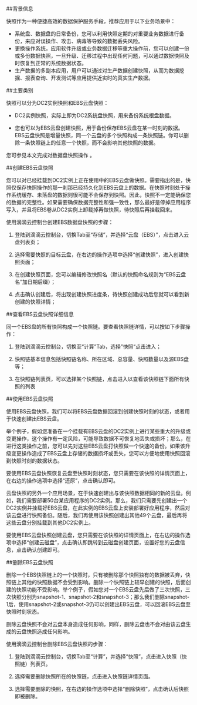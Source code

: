 ##背景信息

快照作为一种便捷高效的数据保护服务手段，推荐应用于以下业务场景中：

- 系统盘、数据盘的日常备份，您可以利用快照定期的对重要业务数据进行备份，来应对误操作、攻击、病毒等导致的数据丢失风险。
- 更换操作系统，应用软件升级或业务数据迁移等重大操作前，您可以创建一份或多份数据快照，一旦升级、迁移过程中出现任何问题，可以通过数据快照及时恢复到正常的系统数据状态。
- 生产数据的多副本应用，用户可以通过对生产数据创建快照，从而为数据挖掘、报表查询、开发测试等应用提供近实时的真实生产数据。

##主要类别

快照可以分为DC2实例快照和EBS云盘快照：

* DC2实例快照，实际上即为DC2系统盘快照，用来备份系统根盘数据。

* 您也可以为EBS云盘创建快照，用于备份保存EBS云盘在某一时刻的数据。EBS云盘快照是增量快照，同一个云盘的多个快照构成一条快照链。你可以删除一条快照链上的任意一个快照，而不会影响其他快照的数据。

  

您可参见本文完成对数据盘快照操作 。

##创建EBS云盘快照

您可以对已经挂载到DC2实例上正在使用中的EBS云盘做快照。需要指出的是，快照仅保存快照操作的那一刹那已经持久化到EBS云盘上的数据。在快照时刻处于操作系统缓存、未落盘的数据则很可能不会保存到快照。因此，快照不一定能确保您的数据的完整性。如果需要确保数据完整性和强一致性，那么最好是停掉应用程序写入，并且将EBS卷从DC2实例上卸载掉再做快照，待快照后再挂载回来。

使用滴滴云控制台创建EBS数据盘快照的步骤：

1. 登陆到滴滴云控制台，切换Tab至“存储”，并选择“云盘（EBS）”，点击进入云盘列表页；

2. 选择需要快照的目标云盘，在右边的操作选项中选择“创建快照”，进入创建快照页面；

3. 在创建快照页面，您可以编辑修改快照名（默认的快照命名规则为“EBS云盘名”加日期后缀）；

4. 点击确认创建后，将出现创建快照进度条，待快照创建成功后您就可以看到新创建的快照详情；

##查看EBS云盘快照详细信息

同一个EBS盘的所有快照构成一个快照链。要查看快照链详情，可以按如下步骤操作：

1. 登陆到滴滴云控制台，切换至“计算”Tab，选择”快照“点击进入；

2. 快照链基本信息包括快照链名称、所在区域、总容量、快照数量以及源EBS盘等；

3. 在快照链列表页，可以选择某个快照链，点击进入以查看该快照链下面所有快照的列表

##使用EBS云盘快照

使用EBS云盘快照，我们可以将EBS云盘数据回滚到创建快照时刻的状态，或者用于快速创建出EBS云盘。

举个例子，假如您准备在一个挂载有EBS云盘的DC2实例上进行某些重大的升级或变更操作，这个操作有一定风险，可能导致数据不可恢复地丢失或损坏；那么，在进行这类操作之前，您可以先对这些EBS云盘打快照做一个快速的备份。如果该升级变更操作造成了EBS云盘上存储的数据损坏或丢失，您可以方便地使用快照回滚到快照时刻的数据状态。

要使用EBS云盘快照恢复云盘至快照时刻状态，您只需要在该快照的详情页面上，在右边的操作选项中选择“还原”，点击确认即可。

云盘快照的另外一个应用场景，在于快速创建出与该快照数据相同的新的云盘。例如，我们需要部署50台某应用程序的DC2实例。那么，我们只需要先创建出一个DC2实例并挂载好EBS云盘，在此实例的EBS云盘上安装部署好应用程序，然后对该云盘进行快照备份。随后，我们再使用该快照创建出其他49个云盘，最后再将这些云盘分别挂载到其他DC2实例上。

要使用EBS云盘快照创建云盘，您只需要在该快照的详情页面上，在右边的操作选项中选择“创建云磁盘”，点击确认即跳转到云磁盘创建页面，设置好您的云盘信息，点击确认创建即可。

##删除EBS云盘快照

删除一个EBS快照链上的一个快照时，只有被删除那个快照独有的数据被丢弃，快照链上其他的快照数据不会受到影响。删除一个快照链上较早创建的快照，后面创建的快照功能不受影响。举个例子，假如您对一个EBS云盘先后做了三次快照，三次快照分别为snapshot-1、snapshot-2和snapshot-3；那么我们删除snapshot-1后，使用snapshot-2或snapshot-3仍可以创建出EBS云盘，可以回滚EBS云盘至快照时刻状态。

删除云盘快照不会对云盘本身造成任何影响，同样，删除云盘也不会对由该云盘生成的云盘快照造成任何影响。

使用滴滴云控制台删除EBS云盘快照的步骤：

1. 登陆到滴滴云控制台，切换Tab至“计算”，并选择“快照”，点击进入快照（快照链）列表页。

2. 选择需要删除快照所在的快照链，点击进入快照链详情页面。

3. 选择需要删除的快照，在右边的操作选项中选择“删除快照”，点击确认后快照即被删除。